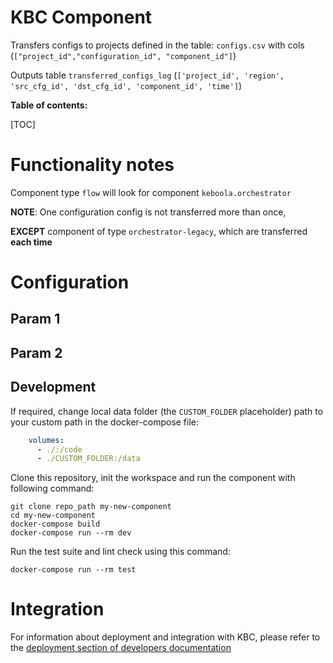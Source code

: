 # KBC Component

Transfers configs to projects defined in the table: 
`configs.csv` with cols (`["project_id","configuration_id", "component_id"]`)


Outputs table `transferred_configs_log` (`['project_id', 'region', 'src_cfg_id', 'dst_cfg_id', 'component_id', 'time']`)

**Table of contents:**  
  
[TOC]


# Functionality notes

Component type `flow` will look for component `keboola.orchestrator`

**NOTE**: One configuration config is not transferred more than once,  

**EXCEPT** component of type `orchestrator-legacy`, which are transferred **each time**

# Configuration

## Param 1

## Param 2


## Development

If required, change local data folder (the `CUSTOM_FOLDER` placeholder) path to your custom path in the docker-compose file:

```yaml
    volumes:
      - ./:/code
      - ./CUSTOM_FOLDER:/data
```

Clone this repository, init the workspace and run the component with following command:

```
git clone repo_path my-new-component
cd my-new-component
docker-compose build
docker-compose run --rm dev
```

Run the test suite and lint check using this command:

```
docker-compose run --rm test
```

# Integration

For information about deployment and integration with KBC, please refer to the [deployment section of developers documentation](https://developers.keboola.com/extend/component/deployment/) 